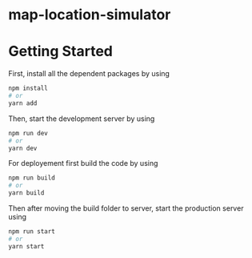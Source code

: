 # map-location-simulator

# Getting Started

First, install all the dependent packages by using 

```bash
npm install
# or
yarn add
```

Then, start the development server by using

```bash
npm run dev
# or
yarn dev
```

For deployement first build the code by using

```bash
npm run build
# or
yarn build
```

Then after moving the build folder to server, start the production server using

```bash
npm run start
# or
yarn start
```


